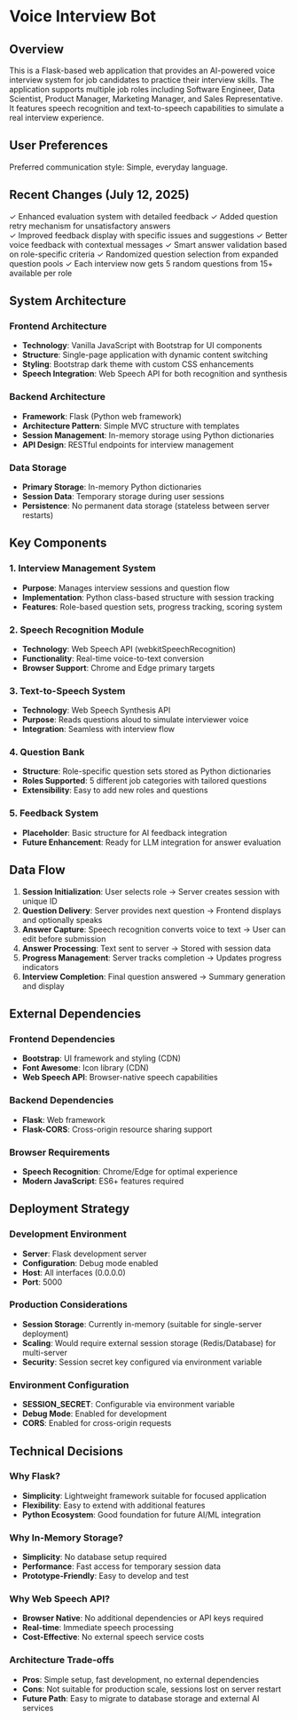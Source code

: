 # Voice Interview Bot

## Overview

This is a Flask-based web application that provides an AI-powered voice interview system for job candidates to practice their interview skills. The application supports multiple job roles including Software Engineer, Data Scientist, Product Manager, Marketing Manager, and Sales Representative. It features speech recognition and text-to-speech capabilities to simulate a real interview experience.

## User Preferences

Preferred communication style: Simple, everyday language.

## Recent Changes (July 12, 2025)

✓ Enhanced evaluation system with detailed feedback
✓ Added question retry mechanism for unsatisfactory answers  
✓ Improved feedback display with specific issues and suggestions
✓ Better voice feedback with contextual messages
✓ Smart answer validation based on role-specific criteria
✓ Randomized question selection from expanded question pools
✓ Each interview now gets 5 random questions from 15+ available per role

## System Architecture

### Frontend Architecture
- **Technology**: Vanilla JavaScript with Bootstrap for UI components
- **Structure**: Single-page application with dynamic content switching
- **Styling**: Bootstrap dark theme with custom CSS enhancements
- **Speech Integration**: Web Speech API for both recognition and synthesis

### Backend Architecture
- **Framework**: Flask (Python web framework)
- **Architecture Pattern**: Simple MVC structure with templates
- **Session Management**: In-memory storage using Python dictionaries
- **API Design**: RESTful endpoints for interview management

### Data Storage
- **Primary Storage**: In-memory Python dictionaries
- **Session Data**: Temporary storage during user sessions
- **Persistence**: No permanent data storage (stateless between server restarts)

## Key Components

### 1. Interview Management System
- **Purpose**: Manages interview sessions and question flow
- **Implementation**: Python class-based structure with session tracking
- **Features**: Role-based question sets, progress tracking, scoring system

### 2. Speech Recognition Module
- **Technology**: Web Speech API (webkitSpeechRecognition)
- **Functionality**: Real-time voice-to-text conversion
- **Browser Support**: Chrome and Edge primary targets

### 3. Text-to-Speech System
- **Technology**: Web Speech Synthesis API
- **Purpose**: Reads questions aloud to simulate interviewer voice
- **Integration**: Seamless with interview flow

### 4. Question Bank
- **Structure**: Role-specific question sets stored as Python dictionaries
- **Roles Supported**: 5 different job categories with tailored questions
- **Extensibility**: Easy to add new roles and questions

### 5. Feedback System
- **Placeholder**: Basic structure for AI feedback integration
- **Future Enhancement**: Ready for LLM integration for answer evaluation

## Data Flow

1. **Session Initialization**: User selects role → Server creates session with unique ID
2. **Question Delivery**: Server provides next question → Frontend displays and optionally speaks
3. **Answer Capture**: Speech recognition converts voice to text → User can edit before submission
4. **Answer Processing**: Text sent to server → Stored with session data
5. **Progress Management**: Server tracks completion → Updates progress indicators
6. **Interview Completion**: Final question answered → Summary generation and display

## External Dependencies

### Frontend Dependencies
- **Bootstrap**: UI framework and styling (CDN)
- **Font Awesome**: Icon library (CDN)
- **Web Speech API**: Browser-native speech capabilities

### Backend Dependencies
- **Flask**: Web framework
- **Flask-CORS**: Cross-origin resource sharing support

### Browser Requirements
- **Speech Recognition**: Chrome/Edge for optimal experience
- **Modern JavaScript**: ES6+ features required

## Deployment Strategy

### Development Environment
- **Server**: Flask development server
- **Configuration**: Debug mode enabled
- **Host**: All interfaces (0.0.0.0)
- **Port**: 5000

### Production Considerations
- **Session Storage**: Currently in-memory (suitable for single-server deployment)
- **Scaling**: Would require external session storage (Redis/Database) for multi-server
- **Security**: Session secret key configured via environment variable

### Environment Configuration
- **SESSION_SECRET**: Configurable via environment variable
- **Debug Mode**: Enabled for development
- **CORS**: Enabled for cross-origin requests

## Technical Decisions

### Why Flask?
- **Simplicity**: Lightweight framework suitable for focused application
- **Flexibility**: Easy to extend with additional features
- **Python Ecosystem**: Good foundation for future AI/ML integration

### Why In-Memory Storage?
- **Simplicity**: No database setup required
- **Performance**: Fast access for temporary session data
- **Prototype-Friendly**: Easy to develop and test

### Why Web Speech API?
- **Browser Native**: No additional dependencies or API keys required
- **Real-time**: Immediate speech processing
- **Cost-Effective**: No external speech service costs

### Architecture Trade-offs
- **Pros**: Simple setup, fast development, no external dependencies
- **Cons**: Not suitable for production scale, sessions lost on server restart
- **Future Path**: Easy to migrate to database storage and external AI services